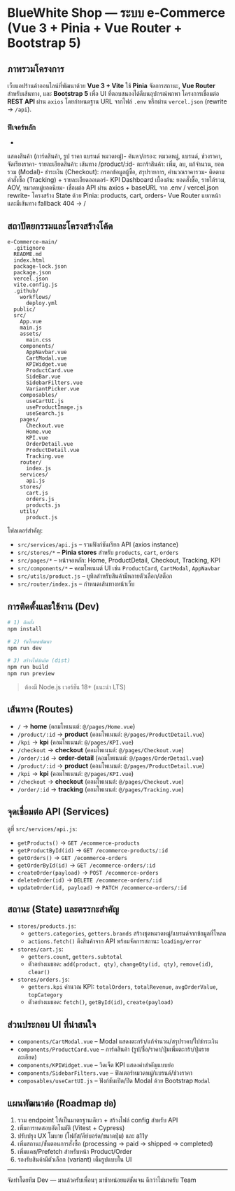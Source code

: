 # BlueWhite Shop — ระบบ e‑Commerce (Vue 3 + Pinia + Vue Router + Bootstrap 5)

## ภาพรวมโครงการ
เว็บแอปร้านค้าออนไลน์ที่พัฒนาด้วย **Vue 3 + Vite** ใช้ **Pinia** จัดการสถานะ, **Vue Router** สำหรับเส้นทาง, และ **Bootstrap 5** เพื่อ UI ที่ตอบสนองได้ดีบนอุปกรณ์พกพา โครงการเชื่อมต่อ **REST API** ผ่าน `axios` โดยกำหนดฐาน URL จากไฟล์ `.env` หรือผ่าน `vercel.json` (rewrite → `/api`).

### ฟีเจอร์หลัก
- 
แสดงสินค้า (การ์ดสินค้า, รูป ราคา แบรนด์ หมวดหมู่)- ค้นหา/กรอง: หมวดหมู่, แบรนด์, ช่วงราคา, จัดเรียงราคา- รายละเอียดสินค้า: เส้นทาง /product/:id- ตะกร้าสินค้า: เพิ่ม, ลบ, แก้จำนวน, ยอดรวม (Modal)- ชำระเงิน (Checkout): กรอกข้อมูลผู้ซื้อ, สรุปรายการ, คำนวณราคารวม- ติดตามคำสั่งซื้อ (Tracking) + รายละเอียดออเดอร์- KPI Dashboard เบื้องต้น: ยอดสั่งซื้อ, รายได้รวม, AOV, หมวดหมู่ยอดนิยม- เชื่อมต่อ API ผ่าน axios + baseURL จาก .env / vercel.json rewrite- โครงสร้าง State ด้วย Pinia: products, cart, orders- Vue Router แยกหน้าและมีเส้นทาง fallback 404 → /

## สถาปัตยกรรมและโครงสร้างโค้ด
```
e-Commerce-main/
  .gitignore
  README.md
  index.html
  package-lock.json
  package.json
  vercel.json
  vite.config.js
  .github/
    workflows/
      deploy.yml
  public/
  src/
    App.vue
    main.js
    assets/
      main.css
    components/
      AppNavbar.vue
      CartModal.vue
      KPIWidget.vue
      ProductCard.vue
      SideBar.vue
      SidebarFilters.vue
      VariantPicker.vue
    composables/
      useCartUI.js
      useProductImage.js
      useSearch.js
    pages/
      Checkout.vue
      Home.vue
      KPI.vue
      OrderDetail.vue
      ProductDetail.vue
      Tracking.vue
    router/
      index.js
    services/
      api.js
    stores/
      cart.js
      orders.js
      products.js
    utils/
      product.js
```

โฟลเดอร์สำคัญ:
- `src/services/api.js` – รวมฟังก์ชันเรียก API (axios instance)
- `src/stores/*` – **Pinia stores** สำหรับ `products`, `cart`, `orders`
- `src/pages/*` – หน้าจอหลัก: Home, ProductDetail, Checkout, Tracking, KPI
- `src/components/*` – คอมโพเนนต์ UI เช่น `ProductCard`, `CartModal`, `AppNavbar`
- `src/utils/product.js` – ยูทิลสำหรับสินค้ามีหลายตัวเลือก/สต็อก
- `src/router/index.js` – กำหนดเส้นทางหน้าเว็บ

## การติดตั้งและใช้งาน (Dev)
```bash
# 1) ติดตั้ง
npm install

# 2) รันโหมดพัฒนา
npm run dev

# 3) สร้างไฟล์ผลิต (dist)
npm run build
npm run preview
```
> ต้องมี Node.js เวอร์ชัน 18+ (แนะนำ LTS)

## เส้นทาง (Routes)
- `/` → **home** (คอมโพเนนต์: `@/pages/Home.vue`)
- `/product/:id` → **product** (คอมโพเนนต์: `@/pages/ProductDetail.vue`)
- `/kpi` → **kpi** (คอมโพเนนต์: `@/pages/KPI.vue`)
- `/checkout` → **checkout** (คอมโพเนนต์: `@/pages/Checkout.vue`)
- `/order/:id` → **order-detail** (คอมโพเนนต์: `@/pages/OrderDetail.vue`)
- `/product/:id` → **product** (คอมโพเนนต์: `@/pages/ProductDetail.vue`)
- `/kpi` → **kpi** (คอมโพเนนต์: `@/pages/KPI.vue`)
- `/checkout` → **checkout** (คอมโพเนนต์: `@/pages/Checkout.vue`)
- `/order/:id` → **tracking** (คอมโพเนนต์: `@/pages/Tracking.vue`)

## จุดเชื่อมต่อ API (Services)
ดูที่ `src/services/api.js`:
- `getProducts()` → `GET /ecommerce-products`
- `getProductById(id)` → `GET /ecommerce-products/:id`
- `getOrders()` → `GET /ecommerce-orders`
- `getOrderById(id)` → `GET /ecommerce-orders/:id`
- `createOrder(payload)` → `POST /ecommerce-orders`
- `deleteOrder(id)` → `DELETE /ecommerce-orders/:id`
- `updateOrder(id, payload)` → `PATCH /ecommerce-orders/:id`


## สถานะ (State) และตรรกะสำคัญ
- `stores/products.js`:
  - `getters.categories`, `getters.brands` สร้างชุดหมวดหมู่/แบรนด์จากข้อมูลที่โหลด
  - `actions.fetch()` ดึงสินค้าจาก API พร้อมจัดการสถานะ `loading/error`
- `stores/cart.js`:
  - `getters.count`, `getters.subtotal`
  - ตัวอย่างเมธอด: `add(product, qty)`, `changeQty(id, qty)`, `remove(id)`, `clear()`
- `stores/orders.js`:
  - `getters.kpi` คำนวณ KPI: `totalOrders`, `totalRevenue`, `avgOrderValue`, `topCategory`
  - ตัวอย่างเมธอด: `fetch()`, `getById(id)`, `create(payload)`

## ส่วนประกอบ UI ที่น่าสนใจ
- `components/CartModal.vue` – Modal แสดงตะกร้า/แก้จำนวน/สรุปราคา/ไปชำระเงิน
- `components/ProductCard.vue` – การ์ดสินค้า (รูป/ชื่อ/ราคา/ปุ่มเพิ่มตะกร้า/ปุ่มรายละเอียด)
- `components/KPIWidget.vue` – วิดเจ็ต KPI แสดงค่าสำคัญแบบย่อ
- `components/SidebarFilters.vue` – ฟิลเตอร์หมวดหมู่/แบรนด์/ช่วงราคา
- `composables/useCartUI.js` – ฟังก์ชันเปิด/ปิด Modal ด้วย Bootstrap `Modal`

## แผนพัฒนาต่อ (Roadmap ย่อ)
1. รวม endpoint ให้เป็นมาตรฐานเดียว + สร้างไฟล์ config สำหรับ API
2. เพิ่มการทดสอบอัตโนมัติ (Vitest + Cypress)
3. ปรับปรุง UX โมบาย (โฟกัส/คีย์บอร์ด/ขนาดปุ่ม) และ a11y
4. เพิ่มสถานะ/ขั้นตอนการสั่งซื้อ (processing → paid → shipped → completed)
5. เพิ่มแคช/Prefetch สำหรับหน้า Product/Order
6. รองรับสินค้ามีตัวเลือก (variant) เต็มรูปแบบใน UI

---
จัดทำโดยทีม Dev — มาแล้วครับเพื่อนๆ มาช้าหน่อยแต่ชัดเจน ดีกว่าไม่มาครับ Team
